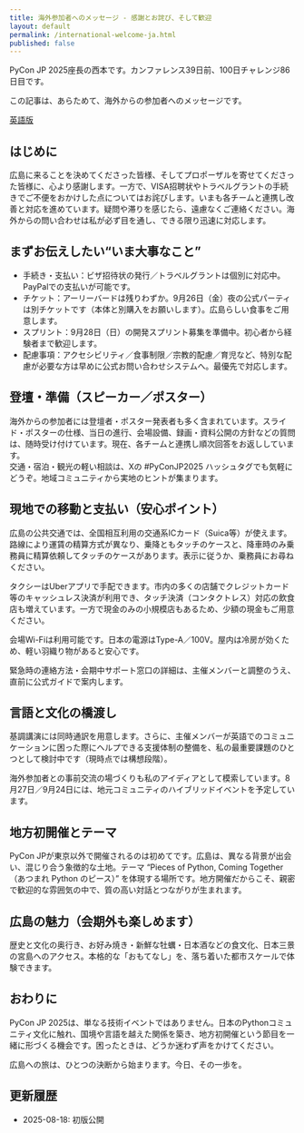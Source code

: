 ```yaml
---
title: 海外参加者へのメッセージ - 感謝とお詫び、そして歓迎
layout: default
permalink: /international-welcome-ja.html
published: false
---
```


PyCon JP 2025座長の西本です。カンファレンス39日前、100日チャレンジ86日目です。

この記事は、あらためて、海外からの参加者へのメッセージです。

[英語版](url)

## はじめに

広島に来ることを決めてくださった皆様、そしてプロポーザルを寄せてくださった皆様に、心より感謝します。一方で、VISA招聘状やトラベルグラントの手続きでご不便をおかけした点についてはお詫びします。いまも各チームと連携し改善と対応を進めています。疑問や滞りを感じたら、遠慮なくご連絡ください。海外からの問い合わせは私が必ず目を通し、できる限り迅速に対応します。

## まずお伝えしたい“いま大事なこと”

- 手続き・支払い：ビザ招待状の発行／トラベルグラントは個別に対応中。PayPalでの支払いが可能です。  
- チケット：アーリーバードは残りわずか。9月26日（金）夜の公式パーティは別チケットです（本体と別購入をお願いします）。広島らしい食事をご用意します。  
- スプリント：9月28日（日）の開発スプリント募集を準備中。初心者から経験者まで歓迎します。  
- 配慮事項：アクセシビリティ／食事制限／宗教的配慮／育児など、特別な配慮が必要な方は早めに公式お問い合わせシステムへ。最優先で対応します。

## 登壇・準備（スピーカー／ポスター）

海外からの参加者には登壇者・ポスター発表者も多く含まれています。スライド・ポスターの仕様、当日の進行、会場設備、録画・資料公開の方針などの質問は、随時受け付けています。現在、各チームと連携し順次回答をお返ししています。  
交通・宿泊・観光の軽い相談は、Xの #PyConJP2025 ハッシュタグでも気軽にどうぞ。地域コミュニティから実地のヒントが集まります。

## 現地での移動と支払い（安心ポイント）

広島の公共交通では、全国相互利用の交通系ICカード（Suica等）が使えます。路線により運賃の精算方式が異なり、乗降ともタッチのケースと、降車時のみ乗務員に精算依頼してタッチのケースがあります。表示に従うか、乗務員にお尋ねください。

タクシーはUberアプリで手配できます。市内の多くの店舗でクレジットカード等のキャッシュレス決済が利用でき、タッチ決済（コンタクトレス）対応の飲食店も増えています。一方で現金のみの小規模店もあるため、少額の現金もご用意ください。  

会場Wi-Fiは利用可能です。日本の電源はType-A／100V。屋内は冷房が効くため、軽い羽織り物があると安心です。  

緊急時の連絡方法・会期中サポート窓口の詳細は、主催メンバーと調整のうえ、直前に公式ガイドで案内します。

## 言語と文化の橋渡し

基調講演には同時通訳を用意します。さらに、主催メンバーが英語でのコミュニケーションに困った際にヘルプできる支援体制の整備を、私の最重要課題のひとつとして検討中です（現時点では構想段階）。  

海外参加者との事前交流の場づくりも私のアイディアとして模索しています。8月27日／9月24日には、地元コミュニティのハイブリッドイベントを予定しています。

## 地方初開催とテーマ

PyCon JPが東京以外で開催されるのは初めてです。広島は、異なる背景が出会い、混じり合う象徴的な土地。テーマ “Pieces of Python, Coming Together（あつまれ Python のピース）” を体現する場所です。地方開催だからこそ、親密で歓迎的な雰囲気の中で、質の高い対話とつながりが生まれます。

## 広島の魅力（会期外も楽しめます）

歴史と文化の奥行き、お好み焼き・新鮮な牡蠣・日本酒などの食文化、日本三景の宮島へのアクセス。本格的な「おもてなし」を、落ち着いた都市スケールで体験できます。

## おわりに

PyCon JP 2025は、単なる技術イベントではありません。日本のPythonコミュニティ文化に触れ、国境や言語を越えた関係を築き、地方初開催という節目を一緒に形づくる機会です。困ったときは、どうか迷わず声をかけてください。  

広島への旅は、ひとつの決断から始まります。今日、その一歩を。

## 更新履歴

- 2025-08-18: 初版公開
